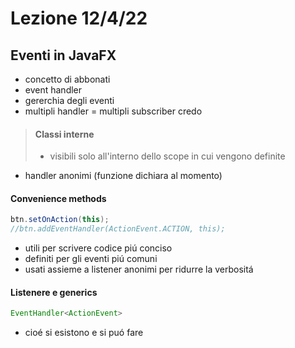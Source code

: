 # Lezione 12/4/22

## Eventi in JavaFX

- concetto di abbonati
- event handler
- gererchia degli eventi
- multipli handler = multipli subscriber credo

> #### Classi interne
>
> - visibili solo all'interno dello scope in cui vengono definite

- handler anonimi (funzione dichiara al momento)

#### Convenience methods

```java
btn.setOnAction(this);
//btn.addEventHandler(ActionEvent.ACTION, this);
```

- utili per scrivere codice piú conciso
- definiti per gli eventi piú comuni
- usati assieme a listener anonimi per ridurre la verbositá

#### Listenere e generics

```java
EventHandler<ActionEvent>
```

- cioé si esistono e si puó fare
